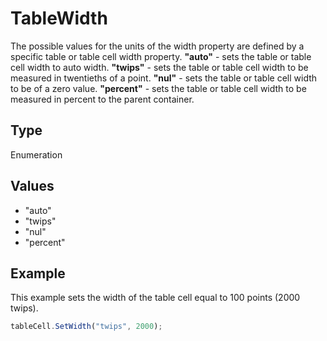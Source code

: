 # TableWidth

The possible values for the units of the width property are defined by a specific table or table cell width property.
**"auto"** - sets the table or table cell width to auto width.
**"twips"** - sets the table or table cell width to be measured in twentieths of a point.
**"nul"** - sets the table or table cell width to be of a zero value.
**"percent"** - sets the table or table cell width to be measured in percent to the parent container.

## Type

Enumeration

## Values

- "auto"
- "twips"
- "nul"
- "percent"


## Example

This example sets the width of the table cell equal to 100 points (2000 twips).

```javascript editor-docx
tableCell.SetWidth("twips", 2000);
```
